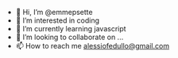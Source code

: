 - 👋 Hi, I’m @emmepsette
- 👀 I’m interested in coding
- 🌱 I’m currently learning javascript
- 💞️ I’m looking to collaborate on ...
- 📫 How to reach me alessiofedullo@gmail.com

<!---
emmepsette/emmepsette is a ✨ special ✨ repository because its `README.md` (this file) appears on your GitHub profile.
You can click the Preview link to take a look at your changes.
--->
